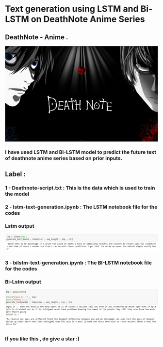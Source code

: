 # Text generation using LSTM and Bi-LSTM on DeathNote Anime Series
## DeathNote - Anime .
![Deathnote](deathnote.jpg)

### I have used LSTM and BI-LSTM model to predict the future text of deathnote anime series based on prior inputs.
## Label : 
### 1 - Deathnote-script.txt : This is the data which is used to train the model
### 2 - lstm-text-generation.ipynb : The LSTM notebook file for the codes

### Lstm output
![LSTM-OUTPUT](lstm-op.png)
### 3 - bilstm-text-generation.ipynb : The BI-LSTM notebook file for the codes

### Bi-Lstm output
![BI-LSTM-OUTPUT](bi-lstm-op.png)


### If you like this , do give a star :)


